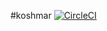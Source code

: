 #koshmar
[![CircleCI](https://circleci.com/gh/TestMonkeys/koshmar.svg?style=svg)](https://circleci.com/gh/TestMonkeys/koshmar)
